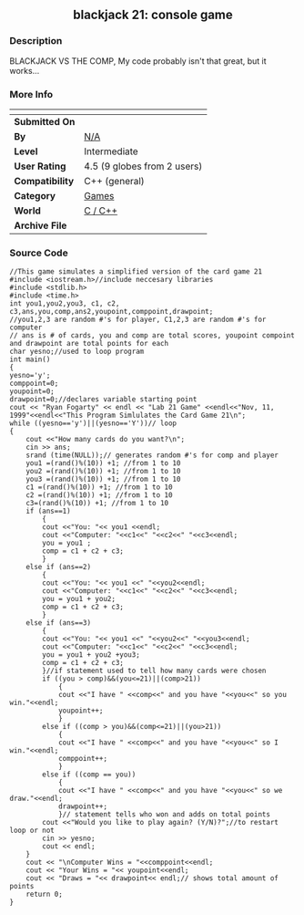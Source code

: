 ﻿<div align="center">

## blackjack 21: console game


</div>

### Description

BLACKJACK VS THE COMP, My code probably isn't that great, but it works...
 
### More Info
 


<span>             |<span>
---                |---
**Submitted On**   |
**By**             |[N/A](https://github.com/Planet-Source-Code/PSCIndex/blob/master/ByAuthor/empty.md)
**Level**          |Intermediate
**User Rating**    |4.5 (9 globes from 2 users)
**Compatibility**  |C\+\+ \(general\)
**Category**       |[Games](https://github.com/Planet-Source-Code/PSCIndex/blob/master/ByCategory/games__3-13.md)
**World**          |[C / C++](https://github.com/Planet-Source-Code/PSCIndex/blob/master/ByWorld/c-c.md)
**Archive File**   |[](https://github.com/Planet-Source-Code/blackjack-21-console-game__3-238/archive/master.zip)





### Source Code

```
//This game simulates a simplified version of the card game 21
#include <iostream.h>//include neccesary libraries
#include <stdlib.h>
#include <time.h>
int you1,you2,you3, c1, c2, c3,ans,you,comp,ans2,youpoint,comppoint,drawpoint;
//you1,2,3 are random #'s for player, C1,2,3 are random #'s for computer
// ans is # of cards, you and comp are total scores, youpoint compoint and drawpoint are total points for each
char yesno;//used to loop program
int main()
{
yesno='y';
comppoint=0;
youpoint=0;
drawpoint=0;//declares variable starting point
cout << "Ryan Fogarty" << endl << "Lab 21 Game" <<endl<<"Nov, 11, 1999"<<endl<<"This Program Simlulates the Card Game 21\n";
while ((yesno=='y')||(yesno=='Y'))// loop
{
	cout <<"How many cards do you want?\n";
	cin >> ans;
	srand (time(NULL));// generates random #'s for comp and player
	you1 =(rand()%(10)) +1; //from 1 to 10
	you2 =(rand()%(10)) +1; //from 1 to 10
	you3 =(rand()%(10)) +1; //from 1 to 10
	c1 =(rand()%(10)) +1; //from 1 to 10
	c2 =(rand()%(10)) +1; //from 1 to 10
	c3=(rand()%(10)) +1; //from 1 to 10
	if (ans==1)
		{
		cout <<"You: "<< you1 <<endl;
		cout <<"Computer: "<<c1<<" "<<c2<<" "<<c3<<endl;
		you = you1 ;
		comp = c1 + c2 + c3;
		}
	else if (ans==2)
		{
		cout <<"You: "<< you1 <<" "<<you2<<endl;
		cout <<"Computer: "<<c1<<" "<<c2<<" "<<c3<<endl;
		you = you1 + you2;
		comp = c1 + c2 + c3;
		}
	else if (ans==3)
		{
		cout <<"You: "<< you1 <<" "<<you2<<" "<<you3<<endl;
		cout <<"Computer: "<<c1<<" "<<c2<<" "<<c3<<endl;
		you = you1 + you2 +you3;
		comp = c1 + c2 + c3;
		}//if statement used to tell how many cards were chosen
		if ((you > comp)&&(you<=21)||(comp>21))
			{
			cout <<"I have " <<comp<<" and you have "<<you<<" so you win."<<endl;
			youpoint++;
			}
		else if ((comp > you)&&(comp<=21)||(you>21))
			{
			cout <<"I have " <<comp<<" and you have "<<you<<" so I win."<<endl;
			comppoint++;
			}
		else if ((comp == you))
			{
			cout <<"I have " <<comp<<" and you have "<<you<<" so we draw."<<endl;
			drawpoint++;
			}// statement tells who won and adds on total points
		cout <<"Would you like to play again? (Y/N)?";//to restart loop or not
		cin >> yesno;
		cout << endl;
	}
	cout << "\nComputer Wins = "<<comppoint<<endl;
	cout << "Your Wins = "<< youpoint<<endl;
	cout << "Draws = "<< drawpoint<< endl;// shows total amount of points
	return 0;
}
```

